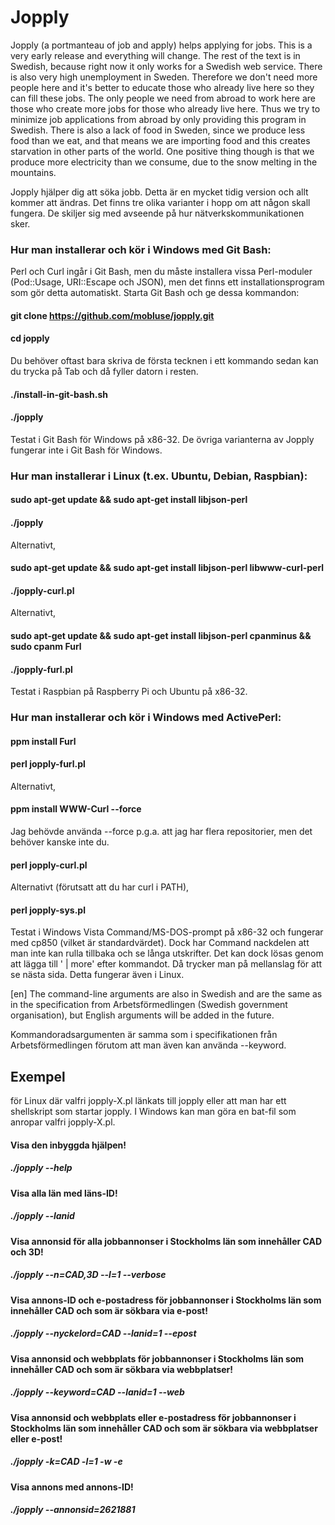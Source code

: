 # Jopply
Jopply (a portmanteau of job and apply) helps applying for jobs.
This is a very early release and everything will change. The rest of the
text is in Swedish, because right now it only works for a Swedish web
service. There is also very high unemployment in Sweden. Therefore we
don't need more people here and it's better to educate those who already
live here so they can fill these jobs. The only people we need from
abroad to work here are those who create more jobs for those who already
live here. Thus we try to minimize job applications from abroad by only
providing this program in Swedish. There is also a lack of food in
Sweden, since we produce less food than we eat, and that means we are
importing food and this creates starvation in other parts of the world.
One positive thing though is that we produce more electricity than we
consume, due to the snow melting in the mountains.

Jopply hjälper dig att söka jobb. Detta är en mycket tidig version och
allt kommer att ändras. Det finns tre olika varianter i hopp om att
någon skall fungera. De skiljer sig med avseende på hur
nätverkskommunikationen sker.

### Hur man installerar och kör i Windows med Git Bash:
Perl och Curl ingår i Git Bash, men du måste installera vissa Perl-moduler
(Pod::Usage, URI::Escape och JSON), men det finns ett installationsprogram
som gör detta automatiskt.
Starta Git Bash och ge dessa kommandon:
#### git clone https://github.com/mobluse/jopply.git
#### cd jopply
Du behöver oftast bara skriva de första tecknen i ett kommando sedan
kan du trycka på Tab och då fyller datorn i resten.
#### ./install-in-git-bash.sh
#### ./jopply
Testat i Git Bash för Windows på x86-32. De övriga varianterna av
Jopply fungerar inte i Git Bash för Windows.

### Hur man installerar i Linux (t.ex. Ubuntu, Debian, Raspbian):
#### sudo apt-get update && sudo apt-get install libjson-perl
#### ./jopply
Alternativt,
#### sudo apt-get update && sudo apt-get install libjson-perl libwww-curl-perl
#### ./jopply-curl.pl
Alternativt,
#### sudo apt-get update && sudo apt-get install libjson-perl cpanminus && sudo cpanm Furl
#### ./jopply-furl.pl
Testat i Raspbian på Raspberry Pi och Ubuntu på x86-32.

### Hur man installerar och kör i Windows med ActivePerl:
#### ppm install Furl
#### perl jopply-furl.pl
Alternativt,
#### ppm install WWW-Curl --force
Jag behövde använda --force p.g.a. att jag har flera repositorier, men
det behöver kanske inte du.
#### perl jopply-curl.pl
Alternativt (förutsatt att du har curl i PATH),
#### perl jopply-sys.pl
Testat i Windows Vista Command/MS-DOS-prompt på x86-32 och fungerar med
cp850 (vilket är standardvärdet). Dock har Command nackdelen att man
inte kan rulla tillbaka och se långa utskrifter. Det kan dock lösas
genom att lägga till ' | more' efter kommandot. Då trycker man på
mellanslag för att se nästa sida. Detta fungerar även i Linux.

[en] The command-line arguments are also in
Swedish and are the same as in the specification from
Arbetsförmedlingen (Swedish government organisation), but English
arguments will be added in the future.

Kommandoradsargumenten är samma som i specifikationen från
Arbetsförmedlingen förutom att man även kan använda --keyword.

## Exempel
för Linux där valfri jopply-X.pl länkats till jopply eller att man har
ett shellskript som startar jopply. I Windows kan man göra en bat-fil
som anropar valfri jopply-X.pl.
#### Visa den inbyggda hjälpen!
##### ./jopply --help

#### Visa alla län med läns-ID!
##### ./jopply --lanid

#### Visa annonsid för alla jobbannonser i Stockholms län som innehåller CAD och 3D!
##### ./jopply --n=CAD,3D --l=1 --verbose

#### Visa annons-ID och e-postadress för jobbannonser i Stockholms län som innehåller CAD och som är sökbara via e-post!
##### ./jopply --nyckelord=CAD --lanid=1 --epost

#### Visa annonsid och webbplats för jobbannonser i Stockholms län som innehåller CAD och som är sökbara via webbplatser!
##### ./jopply --keyword=CAD --lanid=1 --web

#### Visa annonsid och webbplats eller e-postadress för jobbannonser i Stockholms län som innehåller CAD och som är sökbara via webbplatser eller e-post!
##### ./jopply -k=CAD -l=1 -w -e

#### Visa annons med annons-ID!
##### ./jopply --annonsid=2621881